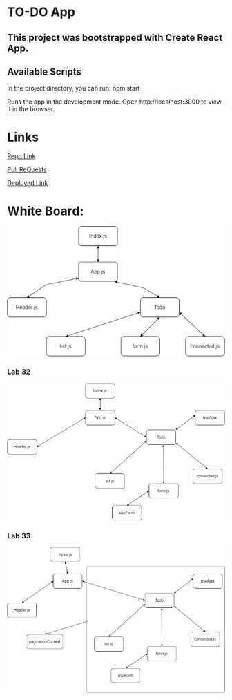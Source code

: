 # TO-DO App
## This project was bootstrapped with Create React App.

## Available Scripts

In the project directory, you can run:
    npm start

Runs the app in the development mode.
Open http://localhost:3000 to view it in the browser.

# Links 

[Repo Link](https://github.com/yasmeenokh/todo)

[Pull ReQuests](https://github.com/yasmeenokh/todo/pulls)

[Deployed Link](https://fervent-swirles-0687e3.netlify.app/)

# White Board: 

![wb](images/lab31.png)

### Lab 32

![wb](images/lab32.png)

### Lab 33

![wb](images/lab33.png)

